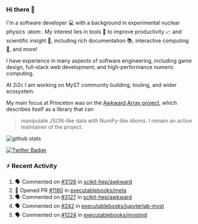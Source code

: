 ### Hi there 👋 

I'm a software developer 💻 with a background in experimental nuclear physics :atom:. My interest lies in tools :wrench: to improve productivity :chart_with_upwards_trend: and scientific insight :telescope:, including rich documentation 📚, interactive computing 🧮, and more! 

I have experience in many aspects of software engineering, including game design, full-stack web development, and high-performance numeric computing. 

At 2i2c I am working on MyST community building, tooling, and wider ecosystem. 

My main focus at Princeton was on the [Awkward Array project](awkward-array.org/), which describes itself as a library that can 
> manipulate JSON-like data with NumPy-like idioms. I remain an active maintainer of the project. 

![github stats](https://github-readme-stats.vercel.app/api?username=agoose77&show_icons=true&hide_rank=true&hide_title=true&bg_color=30,e76445,904e95&text_color=efe3ec&icon_color=efe3ec)
<!--
**agoose77/agoose77** is a ✨ _special_ ✨ repository because its `README.md` (this file) appears on your GitHub profile.

Here are some ideas to get you started:

- 🔭 I’m currently working on ...
- 🌱 I’m currently learning ...
- 👯 I’m looking to collaborate on ...
- 🤔 I’m looking for help with ...
- 💬 Ask me about ...
- 📫 How to reach me: ...
- 😄 Pronouns: ...
- ⚡ Fun fact: ...
-->

[![Twitter Badge](https://img.shields.io/twitter/follow/agoose77?style=flat-square&logo=Twitter&logoColor=white&color=cornflowerblue)](https://twitter.com/agoose77)

### :zap: Recent Activity

<!--START_SECTION:activity-->
1. 🗣 Commented on [#3126](https://github.com/scikit-hep/awkward/pull/3126#issuecomment-2126786582) in [scikit-hep/awkward](https://github.com/scikit-hep/awkward)
2. 💪 Opened PR [#1180](https://github.com/executablebooks/meta/pull/1180) in [executablebooks/meta](https://github.com/executablebooks/meta)
3. 🗣 Commented on [#3127](https://github.com/scikit-hep/awkward/pull/3127#issuecomment-2126685858) in [scikit-hep/awkward](https://github.com/scikit-hep/awkward)
4. 🗣 Commented on [#242](https://github.com/executablebooks/jupyterlab-myst/issues/242#issuecomment-2126676115) in [executablebooks/jupyterlab-myst](https://github.com/executablebooks/jupyterlab-myst)
5. 🗣 Commented on [#1224](https://github.com/executablebooks/mystmd/issues/1224#issuecomment-2125594089) in [executablebooks/mystmd](https://github.com/executablebooks/mystmd)
<!--END_SECTION:activity-->
